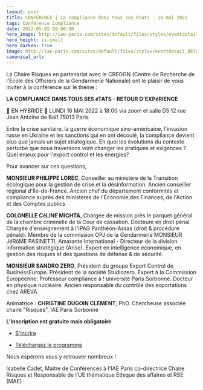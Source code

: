 ```yaml
---
layout: post
title: CONFÉRENCE | La compliance dans tous ses états - 16 mai 2022
tags: Conférence Compliance
date: 2022-05-05 09:00:00
hero_image: http://iae-paris.com/sites/default/files/styles/eventdetail_867x476/public/2021-05/microphone-704255_1920-site.jpg
hero_height: is-small
hero_darken: true
image: http://iae-paris.com/sites/default/files/styles/eventdetail_867x476/public/2021-05/microphone-704255_1920-site.jpg
canonical_url:
---
```


La Chaire Risques en partenariat avec le CREOGN (Centre de Recherche de l'Ecole des Officiers de la Gendarmerie Nationale) ont le plaisir de vous inviter à la conférence sur le thème :

**LA COMPLIANCE DANS TOUS SES éTATS - RETOUR D'EXPéRIENCE**

📍 EN HYBRIDE                                        📆 LUNDI 16 MAI 2022 à 18:00
via zoom et salle D5
12 rue Jean Antoine de Baïf
75013 Paris        

Entre la crise sanitaire, la guerre économique sino-américaine, l'invasion russe en Ukraine et les sanctions qui en ont découlé, la compliance devient plus que jamais un sujet strategique. En quoi les évolutions du contexte perturbé que nous traversons vont changer les pratiques et exigences ? Quel enjeux pour l'export control et les 
énergies?

Pour avancer sur ces questions,

**MONSIEUR PHILIPPE LOREC**, Conseiller au ministère de la Transition écologique pour la gestion de crise et la désinformation. Ancien conseiller régional d'Île-de-France. Ancien chef du département conformités et compliance auprès des ministères  de l'Économie,des Finances, de l'Action et des Comptes publics 

**COLONELLE CéLINE MICHTA**, Chargée de mission près le parquet général de la chambre criminelle de la Cour de cassation. Docteure en droit pénal. Chargée d'enseignement à I'IPAG Panthéon-Assas (droit & procédure pénale). Membre de la commission OPJ de la Gendarmerie MONSIEUR JéRôME PASINETTI, Amarante International - Directeur de la division information stratégique (Arise). Expert en intelligence économique, en gestion des risques et des questions de défense & de sécurité.

**MONSIEUR SANDRO ZERO**, Président du groupe Export Control de BusinessEurope. Président de la société Studiozero. Expert à la Commission Européenne. Professeur compliance à !·université Paris Sorbonne. Docteur en physique nucléaire. Ancien responsable du contrôle des exportations chez AREVA

Animatrice : **CHRISTINE DUGOIN CLEMENT**, PhD. Chercheuse associée chaire "Risques", IAE Paris Sorbonne

**L'inscription est gratuite mais obligatoire**

- [S'incrire](https://www.eventbrite.fr/e/billets-la-compliance-dans-tous-ses-etats-retour-dexperience-319464134827)

- [Téléchargez le programme](/assets/pdfs/PROGRAMME_Compliance16-05-22.pdf)

Nous espérons vous y retrouver nombreux !

Isabelle Cadet, Maitre de Conférences à l'IAE Paris
co-directrice Chaire Risques et Responsable de l'UE thématique Ethique des affaires et RSE (MAE)
